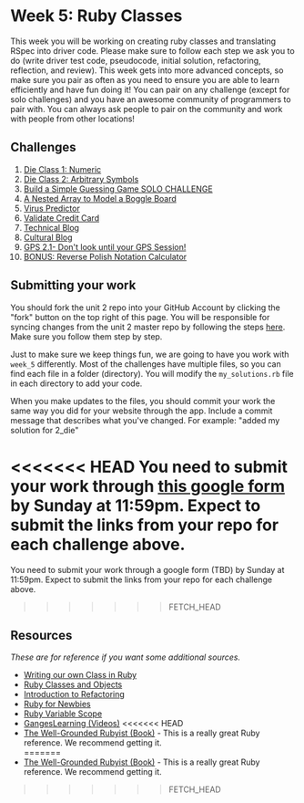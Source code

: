 # Week 5: Ruby Classes

This week you will be working on creating ruby classes and translating RSpec into driver code. Please make sure to follow each step we ask you to do (write driver test code, pseudocode, initial solution, refactoring, reflection, and review). This week gets into more advanced concepts, so make sure you pair as often as you need to ensure you are able to learn efficiently and have fun doing it! You can pair on any challenge (except for solo challenges) and you have an awesome community of programmers to pair with. You can always ask people to pair on the community and work with people from other locations! 


## Challenges
1. [Die Class 1: Numeric](1_die)
2. [Die Class 2: Arbitrary Symbols](2_die)
3. [Build a Simple Guessing Game SOLO CHALLENGE](3_guessing_game_solo_challenge)
4. [A Nested Array to Model a Boggle Board](4_boggle_board)
5. [Virus Predictor](5_virus_predictor)
6. [Validate Credit Card](6_validate_credit_card)
7. [Technical Blog](7_technical_blog.md)
8. [Cultural Blog](8_cultural_blog.md)
9. [GPS 2.1- Don't look until your GPS Session!](9_gps2.1)
10. [BONUS: Reverse Polish Notation Calculator](10_BONUS_rpn)


## Submitting your work
You should fork the unit 2 repo into your GitHub Account by clicking the "fork" button on the top right of this page. You will be responsible for syncing changes from the unit 2 master repo by following the steps [here](http://stackoverflow.com/questions/11394349/upstream-pulls-with-the-github-desktop-client). Make sure you follow them step by step. 

Just to make sure we keep things fun, we are going to have you work with `week_5` differently. Most of the challenges have multiple files, so you can find each file in a folder (directory). You will modify the `my_solutions.rb` file in each directory to add your code. 

When you make updates to the files, you should commit your work the same way you did for your website through the app. Include a commit message that describes what you've changed. For example: "added my solution for 2_die"

<<<<<<< HEAD
You need to submit your work through [this google form](https://docs.google.com/forms/d/1Y1UajPVN_68qSdQ1jNry6TJU4qaZ_UuhSVfoxuqBBOo/viewform) by Sunday at 11:59pm. Expect to submit the links from your repo for each challenge above. 
=======
You need to submit your work through a google form (TBD) by Sunday at 11:59pm. Expect to submit the links from your repo for each challenge above. 
>>>>>>> FETCH_HEAD


## Resources
*These are for reference if you want some additional sources.* 
- [Writing our own Class in Ruby](http://rubylearning.com/satishtalim/writing_our_own_class_in_ruby.html)
- [Ruby Classes and Objects](http://www.tutorialspoint.com/ruby/ruby_classes.htm)
- [Introduction to Refactoring](http://sourcemaking.com/refactoring/introduction-to-refactoring)   
- [Ruby for Newbies](http://net.tutsplus.com/sessions/ruby-for-newbies)  
- [Ruby Variable Scope](http://www.techotopia.com/index.php/Ruby_Variable_Scope) 
- [GangesLearning (Videos)](https://www.youtube.com/user/GangesLearning)
<<<<<<< HEAD
- [The Well-Grounded Rubyist (Book)](http://www.manning.com/black2/) - This is a really great Ruby reference. We recommend getting it.  
=======
- [The Well-Grounded Rubyist (Book)](http://www.manning.com/black2/) - This is a really great Ruby reference. We recommend getting it.  
>>>>>>> FETCH_HEAD
